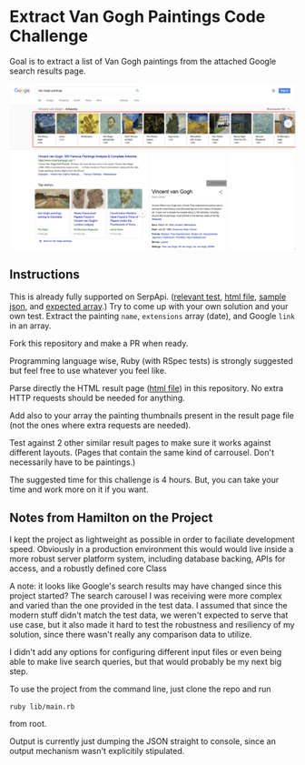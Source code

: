# Extract Van Gogh Paintings Code Challenge

Goal is to extract a list of Van Gogh paintings from the attached Google search results page.

![Van Gogh paintings](https://github.com/serpapi/code-challenge/blob/master/files/van-gogh-paintings.png?raw=true "Van Gogh paintings")

## Instructions

This is already fully supported on SerpApi. ([relevant test], [html file], [sample json], and [expected array].)
Try to come up with your own solution and your own test.
Extract the painting `name`, `extensions` array (date), and Google `link` in an array.

Fork this repository and make a PR when ready.

Programming language wise, Ruby (with RSpec tests) is strongly suggested but feel free to use whatever you feel like.

Parse directly the HTML result page ([html file]) in this repository. No extra HTTP requests should be needed for anything.

[relevant test]: https://github.com/serpapi/test-knowledge-graph-desktop/blob/master/spec/knowledge_graph_claude_monet_paintings_spec.rb
[sample json]: https://raw.githubusercontent.com/serpapi/code-challenge/master/files/van-gogh-paintings.json
[html file]: https://raw.githubusercontent.com/serpapi/code-challenge/master/files/van-gogh-paintings.html
[expected array]: https://raw.githubusercontent.com/serpapi/code-challenge/master/files/expected-array.json

Add also to your array the painting thumbnails present in the result page file (not the ones where extra requests are needed). 

Test against 2 other similar result pages to make sure it works against different layouts. (Pages that contain the same kind of carrousel. Don't necessarily have to be paintings.)

The suggested time for this challenge is 4 hours. But, you can take your time and work more on it if you want.


## Notes from Hamilton on the Project

I kept the project as lightweight as possible in order to faciliate development speed. Obviously in a production environment this would would
live inside a more robust server platform system, including database backing, APIs for access, and a robustly defined core Class

A note: it looks like Google's search results may have changed since this project started? The search carousel I was receiving were more complex and varied than the one provided in the test data. I assumed that since the modern stuff didn't match the test data, we weren't expected to serve that use case, but it also made it hard to test the robustness and resiliency of my solution, since there wasn't really any comparison data to utilize.

I didn't add any options for configuring different input files or even being able to make live search queries, but that would probably be my next big step.

To use the project from the command line, just clone the repo and run
```
ruby lib/main.rb
```
from root.

Output is currently just dumping the JSON straight to console, since an output mechanism wasn't explicitily stipulated.